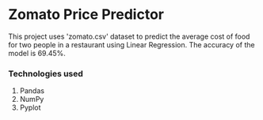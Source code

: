 # Zomato Price Predictor
This project uses 'zomato.csv' dataset to predict the average cost of food for two people in a restaurant using Linear Regression. The accuracy of the model is 69.45%.
### Technologies used
1.	Pandas
2.	NumPy
3.	Pyplot
